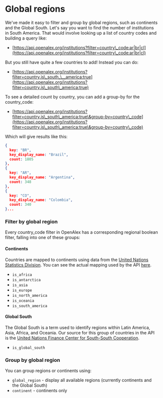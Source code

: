# Global regions

We've made it easy to filter and group by global regions, such as continents and the Global South. Let's say you want to find the number of institutions in South America. That would involve looking up a list of country codes and building a query like:

* [https://api.openalex.org/institutions?filter=country\_code:ar|br|cl](https://api.openalex.org/institutions?filter=country\_code:ar|br|cl)

But you still have quite a few countries to add! Instead you can do:

* [https://api.openalex.org/institutions?filter=country.is\_south_\__america:true](https://api.openalex.org/institutions?filter=country.is\_south\_america:true)

To see a detailed count by country, you can add a group-by for the country\_code:

* [https://api.openalex.org/institutions?filter=country.is\_south\_america:true\&group-by=country\_code](https://api.openalex.org/institutions?filter=country.is\_south\_america:true\&group-by=country\_code)

Which will give results like this:

```json
{
  key: "BR",
  key_display_name: "Brazil",
  count: 1805
},
{
  key: "AR",
  key_display_name: "Argentina",
  count: 348
},
{
  key: "CO",
  key_display_name: "Colombia",
  count: 340
}...
```

### Filter by global region

Every country\_code filter in OpenAlex has a corresponding regional boolean filter, falling into one of these groups:

#### **Continents**

Countries are mapped to continents using data from the [United Nations Statistics Division](https://unstats.un.org/unsd/methodology/m49/). You can see the actual mapping used by the API [here](https://github.com/ourresearch/openalex-elastic-api/blob/master/countries.py).

* `is_africa`
* `is_antarctica`
* `is_asia`
* `is_europe`
* `is_north_america`
* `is_oceania`
* `is_south_america`

#### **Global South**

The Global South is a term used to identify regions within Latin America, Asia, Africa, and Oceania. Our source for this group of countries in the API is the [United Nations Finance Center for South-South Cooperation](http://www.fc-ssc.org/en/partnership\_program/south\_south\_countries).

* `is_global_south`

### Group by global region

You can group regions or continents using:

* `global_region` - display all available regions (currently continents and the Global South)
* `continent` - continents only
